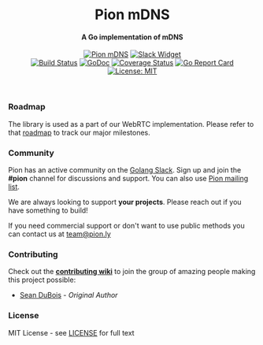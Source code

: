 <h1 align="center">
  <br>
  Pion mDNS
  <br>
</h1>
<h4 align="center">A Go implementation of mDNS</h4>
<p align="center">
  <a href="https://pion.ly"><img src="https://img.shields.io/badge/pion-mdns-gray.svg?longCache=true&colorB=brightgreen" alt="Pion mDNS"></a>
  <a href="https://pion.ly/slack"><img src="https://img.shields.io/badge/join-us%20on%20slack-gray.svg?longCache=true&logo=slack&colorB=brightgreen" alt="Slack Widget"></a>
  <br>
  <a href="https://travis-ci.org/pion/mdns"><img src="https://travis-ci.org/pion/mdns.svg?branch=master" alt="Build Status"></a>
  <a href="https://godoc.org/github.com/pion/mdns"><img src="https://godoc.org/github.com/pion/mdns?status.svg" alt="GoDoc"></a>
  <a href="https://coveralls.io/github/pion/mdns"><img src="https://coveralls.io/repos/github/pion/mdns/badge.svg" alt="Coverage Status"></a>
  <a href="https://goreportcard.com/report/github.com/pion/mdns"><img src="https://goreportcard.com/badge/github.com/pion/mdns" alt="Go Report Card"></a>
  <a href="LICENSE"><img src="https://img.shields.io/badge/License-MIT-yellow.svg" alt="License: MIT"></a>
</p>
<br>

### Roadmap
The library is used as a part of our WebRTC implementation. Please refer to that [roadmap](https://github.com/pion/webrtc/issues/9) to track our major milestones.

### Community
Pion has an active community on the [Golang Slack](https://invite.slack.golangbridge.org/). Sign up and join the **#pion** channel for discussions and support. You can also use [Pion mailing list](https://groups.google.com/forum/#!forum/pion).

We are always looking to support **your projects**. Please reach out if you have something to build!

If you need commercial support or don't want to use public methods you can contact us at [team@pion.ly](mailto:team@pion.ly)

### Contributing
Check out the **[contributing wiki](https://github.com/pion/webrtc/wiki/Contributing)** to join the group of amazing people making this project possible:

* [Sean DuBois](https://github.com/Sean-Der) - *Original Author*

### License
MIT License - see [LICENSE](LICENSE) for full text
